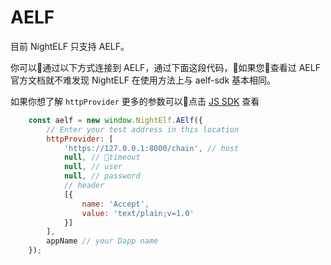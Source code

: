 # AELF

目前 NightELF 只支持 AELF。

你可以通过以下方式连接到 AELF，通过下面这段代码，如果您查看过 AELF 官方文档就不难发现 NightELF 在使用方法上与 aelf-sdk 基本相同。

如果你想了解 ```httpProvider``` 更多的参数可以点击 [JS SDK](https://docs.aelf.io/v/dev/sdk-reference/js-sdk) 查看

```javascript
    const aelf = new window.NightElf.AElf({
        // Enter your test address in this location
        httpProvider: [
            'https://127.0.0.1:8000/chain', // host
            null, // timeout
            null, // user
            null, // password
            // header
            [{
                name: 'Accept',
                value: 'text/plain;v=1.0'
            }]
        ],
        appName // your Dapp name
    });
```